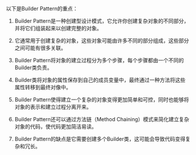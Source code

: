 

以下是Builder Pattern的重点：

1. Builder Pattern是一种创建型设计模式，它允许你创建复杂对象的不同部分，并将它们组装起来以创建完整的对象。

2. 它通常用于创建复杂的对象，这些对象可能由许多不同的部分组成，这些部分之间可能有很多关联。

3. Builder Pattern将对象的建立过程分为多个步骤，每个步骤都由一个不同的Builder类负责。

4. Builder类将对象的属性保存到自己的成员变量中，最终通过一种方法将这些属性转移到最终对像中。

5. Builder Pattern使得建立一个复杂的对象变得更加简单和可控，同时也能够将对象的表示和建立过程分离开来。

6. Builder Pattern还可以通过方法链（Method Chaining）模式来简化建立复杂对象的代码，使代码更加简洁易读。

7. Builder Pattern的缺点是它需要创建多个Builder类，这可能会导致代码变得复杂和冗长。